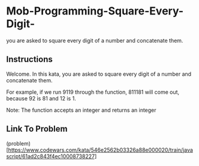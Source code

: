 # Mob-Programming-Square-Every-Digit-
you are asked to square every digit of a number and concatenate them.

## Instructions

Welcome. In this kata, you are asked to square every digit of a number and concatenate them.

For example, if we run 9119 through the function, 811181 will come out, because 92 is 81 and 12 is 1.

Note: The function accepts an integer and returns an integer

## Link To Problem
(problem)[https://www.codewars.com/kata/546e2562b03326a88e000020/train/javascript/61ad2c843f4ec10008738227]

